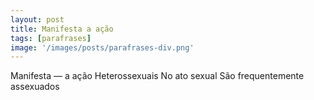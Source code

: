 ```yaml
---
layout: post
title: Manifesta a ação
tags: [parafrases]
image: '/images/posts/parafrases-div.png'
---
```


Manifesta
— a        ação
Heterossexuais No ato sexual São
frequentemente assexuados
